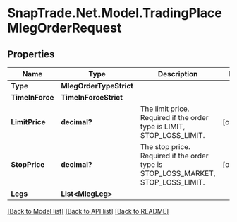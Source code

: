 # SnapTrade.Net.Model.TradingPlaceMlegOrderRequest

## Properties

Name | Type | Description | Notes
------------ | ------------- | ------------- | -------------
**Type** | **MlegOrderTypeStrict** |  | 
**TimeInForce** | **TimeInForceStrict** |  | 
**LimitPrice** | **decimal?** | The limit price. Required if the order type is LIMIT, STOP_LOSS_LIMIT. | [optional] 
**StopPrice** | **decimal?** | The stop price. Required if the order type is STOP_LOSS_MARKET, STOP_LOSS_LIMIT. | [optional] 
**Legs** | [**List&lt;MlegLeg&gt;**](MlegLeg.md) |  | 

[[Back to Model list]](../README.md#documentation-for-models) [[Back to API list]](../README.md#documentation-for-api-endpoints) [[Back to README]](../README.md)

